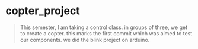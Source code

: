 # copter_project

>This semester, I am taking a control class. in groups of three, we get to create a copter. this marks the first commit which was aimed to test our components. we did the blink project on arduino.
